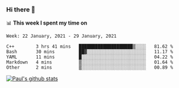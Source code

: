 ### Hi there 👋

📊 **This week I spent my time on**
<!--START_SECTION:waka-->
```text
Week: 22 January, 2021 - 29 January, 2021

C++        3 hrs 41 mins   ████████████████████▒░░░░   81.62 % 
Bash       30 mins         ██▓░░░░░░░░░░░░░░░░░░░░░░   11.17 % 
YAML       11 mins         █░░░░░░░░░░░░░░░░░░░░░░░░   04.22 % 
Markdown   4 mins          ▒░░░░░░░░░░░░░░░░░░░░░░░░   01.64 % 
Other      2 mins          ▒░░░░░░░░░░░░░░░░░░░░░░░░   00.89 % 
```
<!--END_SECTION:waka-->


[![Paul's github stats](https://github-readme-stats.vercel.app/api?username=mickeyouyou&theme=dracula&show_icons=true)](https://github.com/anuraghazra/github-readme-stats)
